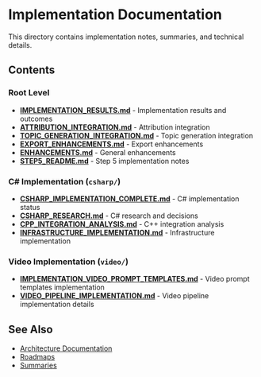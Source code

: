 # Implementation Documentation

This directory contains implementation notes, summaries, and technical details.

## Contents

### Root Level
- **[IMPLEMENTATION_RESULTS.md](IMPLEMENTATION_RESULTS.md)** - Implementation results and outcomes
- **[ATTRIBUTION_INTEGRATION.md](ATTRIBUTION_INTEGRATION.md)** - Attribution integration
- **[TOPIC_GENERATION_INTEGRATION.md](TOPIC_GENERATION_INTEGRATION.md)** - Topic generation integration
- **[EXPORT_ENHANCEMENTS.md](EXPORT_ENHANCEMENTS.md)** - Export enhancements
- **[ENHANCEMENTS.md](ENHANCEMENTS.md)** - General enhancements
- **[STEP5_README.md](STEP5_README.md)** - Step 5 implementation notes

### C# Implementation (`csharp/`)
- **[CSHARP_IMPLEMENTATION_COMPLETE.md](csharp/CSHARP_IMPLEMENTATION_COMPLETE.md)** - C# implementation status
- **[CSHARP_RESEARCH.md](csharp/CSHARP_RESEARCH.md)** - C# research and decisions
- **[CPP_INTEGRATION_ANALYSIS.md](csharp/CPP_INTEGRATION_ANALYSIS.md)** - C++ integration analysis
- **[INFRASTRUCTURE_IMPLEMENTATION.md](csharp/INFRASTRUCTURE_IMPLEMENTATION.md)** - Infrastructure implementation

### Video Implementation (`video/`)
- **[IMPLEMENTATION_VIDEO_PROMPT_TEMPLATES.md](video/IMPLEMENTATION_VIDEO_PROMPT_TEMPLATES.md)** - Video prompt templates implementation
- **[VIDEO_PIPELINE_IMPLEMENTATION.md](video/VIDEO_PIPELINE_IMPLEMENTATION.md)** - Video pipeline implementation details

## See Also
- [Architecture Documentation](../architecture/)
- [Roadmaps](../roadmaps/)
- [Summaries](../summaries/)
